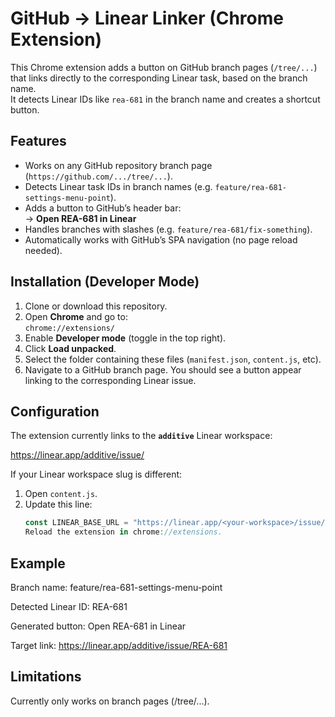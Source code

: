 # GitHub → Linear Linker (Chrome Extension)

This Chrome extension adds a button on GitHub branch pages (`/tree/...`) that links directly to the corresponding Linear task, based on the branch name.  
It detects Linear IDs like `rea-681` in the branch name and creates a shortcut button.

## Features

- Works on any GitHub repository branch page (`https://github.com/.../tree/...`).
- Detects Linear task IDs in branch names (e.g. `feature/rea-681-settings-menu-point`).
- Adds a button to GitHub’s header bar:  
  → **Open REA-681 in Linear**
- Handles branches with slashes (e.g. `feature/rea-681/fix-something`).
- Automatically works with GitHub’s SPA navigation (no page reload needed).

## Installation (Developer Mode)

1. Clone or download this repository.
2. Open **Chrome** and go to:  
   `chrome://extensions/`
3. Enable **Developer mode** (toggle in the top right).
4. Click **Load unpacked**.
5. Select the folder containing these files (`manifest.json`, `content.js`, etc).
6. Navigate to a GitHub branch page. You should see a button appear linking to the corresponding Linear issue.

## Configuration

The extension currently links to the **`additive`** Linear workspace:

https://linear.app/additive/issue/

If your Linear workspace slug is different:

1. Open `content.js`.
2. Update this line:
   ```javascript
   const LINEAR_BASE_URL = "https://linear.app/<your-workspace>/issue/";
   Reload the extension in chrome://extensions.
   ```

## Example

Branch name:
feature/rea-681-settings-menu-point

Detected Linear ID:
REA-681

Generated button:
Open REA-681 in Linear

Target link:
https://linear.app/additive/issue/REA-681

## Limitations

Currently only works on branch pages (/tree/...).
